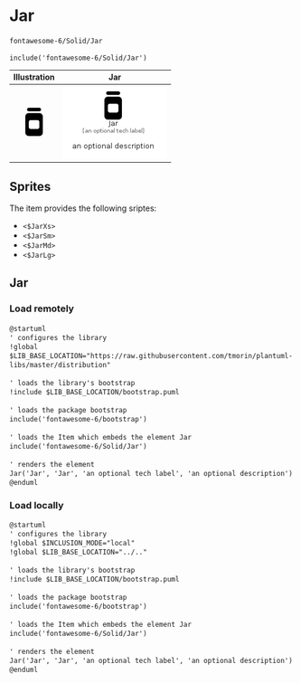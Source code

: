 # Jar


```text
fontawesome-6/Solid/Jar
```

```text
include('fontawesome-6/Solid/Jar')
```



| Illustration | Jar |
| :---: | :---: |
| ![illustration for Illustration](../../fontawesome-6/Solid/Jar.png) | ![illustration for Jar](../../fontawesome-6/Solid/Jar.Local.png) |



## Sprites
The item provides the following sriptes:

- `<$JarXs>`
- `<$JarSm>`
- `<$JarMd>`
- `<$JarLg>`





## Jar

### Load remotely
```plantuml
@startuml
' configures the library
!global $LIB_BASE_LOCATION="https://raw.githubusercontent.com/tmorin/plantuml-libs/master/distribution"

' loads the library's bootstrap
!include $LIB_BASE_LOCATION/bootstrap.puml

' loads the package bootstrap
include('fontawesome-6/bootstrap')

' loads the Item which embeds the element Jar
include('fontawesome-6/Solid/Jar')

' renders the element
Jar('Jar', 'Jar', 'an optional tech label', 'an optional description')
@enduml
```

### Load locally
```plantuml
@startuml
' configures the library
!global $INCLUSION_MODE="local"
!global $LIB_BASE_LOCATION="../.."

' loads the library's bootstrap
!include $LIB_BASE_LOCATION/bootstrap.puml

' loads the package bootstrap
include('fontawesome-6/bootstrap')

' loads the Item which embeds the element Jar
include('fontawesome-6/Solid/Jar')

' renders the element
Jar('Jar', 'Jar', 'an optional tech label', 'an optional description')
@enduml
```

